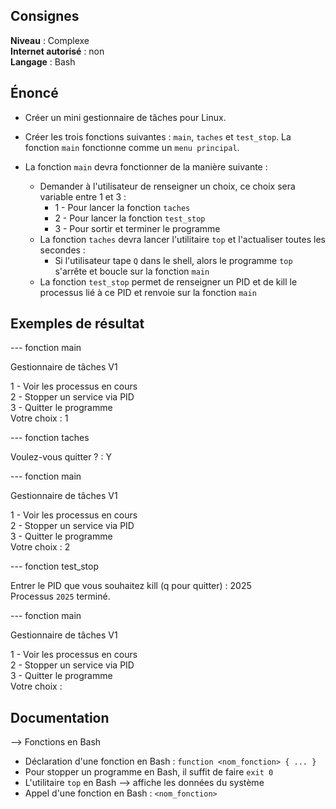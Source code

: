 ## Consignes

**Niveau** : Complexe  
**Internet autorisé** : non  
**Langage** : Bash

## Énoncé

- Créer un mini gestionnaire de tâches pour Linux.  

- Créer les trois fonctions suivantes : `main`, `taches` et `test_stop`. La fonction `main` fonctionne comme un `menu principal`.  
- La fonction `main` devra fonctionner de la manière suivante :  
    - Demander à l'utilisateur de renseigner un choix, ce choix sera variable entre 1 et 3 :  
        - 1 - Pour lancer la fonction `taches`  
        - 2 - Pour lancer la fonction `test_stop`  
        - 3 - Pour sortir et terminer le programme  
    - La fonction `taches` devra lancer l'utilitaire `top` et l'actualiser toutes les secondes :  
        - Si l'utilisateur tape `Q` dans le shell, alors le programme `top` s'arrête et boucle sur la fonction `main`  
    - La fonction `test_stop` permet de renseigner un PID et de kill le processus lié à ce PID et renvoie sur la fonction `main`

## Exemples de résultat

--- fonction main  

Gestionnaire de tâches V1  

1 - Voir les processus en cours  
2 - Stopper un service via PID  
3 - Quitter le programme  
Votre choix : 1  

--- fonction taches  

<utilitaire top>  

Voulez-vous quitter ? : Y  

--- fonction main  

Gestionnaire de tâches V1  

1 - Voir les processus en cours  
2 - Stopper un service via PID  
3 - Quitter le programme  
Votre choix : 2  

--- fonction test_stop  

<Liste des processus en fonctionnement>  

Entrer le PID que vous souhaitez kill (q pour quitter) : 2025  
Processus `2025` terminé.  

--- fonction main  

Gestionnaire de tâches V1  

1 - Voir les processus en cours  
2 - Stopper un service via PID  
3 - Quitter le programme  
Votre choix :

## Documentation

--> Fonctions en Bash  

- Déclaration d'une fonction en Bash : `function <nom_fonction> { ... }`  
- Pour stopper un programme en Bash, il suffit de faire `exit 0`  
- L'utilitaire `top` en Bash --> affiche les données du système  
- Appel d'une fonction en Bash : `<nom_fonction>`
